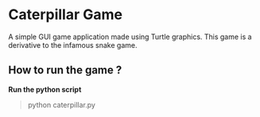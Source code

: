 # Caterpillar Game

A simple GUI game application made using Turtle graphics. This game is a derivative to the infamous snake game. 


## How to run the game ?

__Run the python script__

> python caterpillar.py
